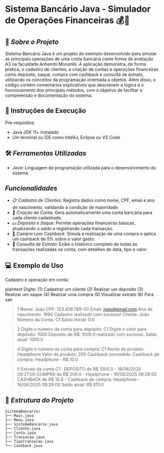 # Sistema Bancário Java - Simulador de Operações Financeiras 💰🤖

## 📌 *Sobre o Projeto*  
Sistema Bancário Java é um projeto de exemplo desenvolvido para simular as principais operações de uma conta bancária como forma de avaliação A3 na faculdade Anhembi Morumbi. A aplicação demonstra, de forma prática, o cadastro de clientes, a criação de contas e operações financeiras como depósito, saque, compra com cashback e consulta de extrato, utilizando os conceitos da programação orientada a objetos. Além disso, o código contém comentários explicativos que descrevem a lógica e o funcionamento dos principais métodos, com o objetivo de facilitar a compreensão e documentação do sistema.

## 🚀 Instruções de Execução
Pré-requisitos:
- Java JDK 11+ instalado
- Um terminal ou IDE como IntelliJ, Eclipse ou VS Code

## 🛠️ *Ferramentas Utilizadas*  
- *Java:* Linguagem de programação utilizada para o desenvolvimento do sistema.  

##  *Funcionalidades*  
- 📋 *Cadastro de Clientes:* Registra dados como nome, CPF, email e ano de nascimento, validando a condição de maioridade.  
- 🏦 *Criação de Conta:* Gera automaticamente uma conta bancária para cada cliente cadastrado.  
- 💵 *Depósito e Saque:* Permite operações financeiras básicas, atualizando o saldo e registrando cada transação.  
- 🛒 *Compra com Cashback:* Simula a realização de uma compra e aplica um cashback de 5% sobre o valor gasto.  
- 📃 *Consulta de Extrato:* Exibe o histórico completo de todas as transações realizadas na conta, com detalhes de data, tipo e valor.

## 💻 Exemplo de Uso
Cadastro e operação em conta:

plaintext
Digite:
(1) Cadastrar um cliente
(2) Realizar um deposito
(3) Realizar um saque
(4) Realizar uma compra
(5) Visualizar extrato
(6) Para sair

> 1
Nome: João
CPF: 123.456.789-00
Email: joao@email.com
Ano de nascimento: 1990
Cadastro realizado com sucesso!
Cliente: João
Número da Conta: C1
Saldo Inicial: 0.0

> 2
Digite o número da conta para depósito: C1
Digite o valor para depósito: 1000
Depósito de R$: 1000.0 realizado com sucesso.
Saldo atual: 1000.0

> 4
Digite o número da conta para compra: C1
Nome do produto: Headphone
Valor do produto: 200
Cashback concedido: Cashback de compra: Headphone - R$ 10.0

> 5
Extrato da conta C1 :
DEPOSITO de R$ 1000.0 - 16/06/2025 09:27:00
COMPRA de R$ 200.0 - Headphone - 16/06/2025 09:28:00
CASHBACK de R$ 10.0 - Cashback de compra: Headphone - 16/06/2025 09:28:00
Saldo atual: R$ 810.0


## 📂 *Estrutura do Projeto*  
```plaintext
SistemaBancario/
├── Main.java
├── Menu.java
├── SistemaBancario.java
├── Cliente.java
├── Conta.java
├── Transacao.java
├── TipoTransacao.java
└── Cashback.java
